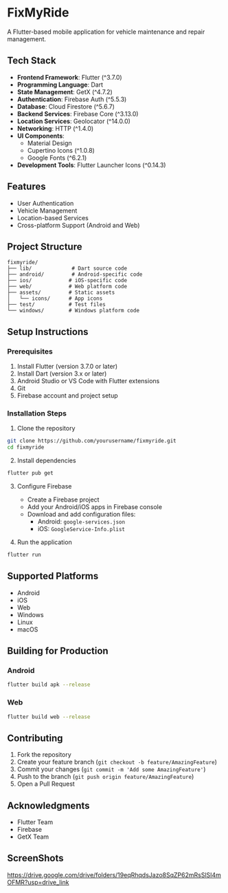 # FixMyRide

A Flutter-based mobile application for vehicle maintenance and repair management.

## Tech Stack

- **Frontend Framework**: Flutter (^3.7.0)
- **Programming Language**: Dart
- **State Management**: GetX (^4.7.2)
- **Authentication**: Firebase Auth (^5.5.3)
- **Database**: Cloud Firestore (^5.6.7)
- **Backend Services**: Firebase Core (^3.13.0)
- **Location Services**: Geolocator (^14.0.0)
- **Networking**: HTTP (^1.4.0)
- **UI Components**:
  - Material Design
  - Cupertino Icons (^1.0.8)
  - Google Fonts (^6.2.1)
- **Development Tools**: Flutter Launcher Icons (^0.14.3)

## Features

- User Authentication
- Vehicle Management
- Location-based Services
- Cross-platform Support (Android and Web)

## Project Structure

```
fixmyride/
├── lib/             # Dart source code
├── android/         # Android-specific code
├── ios/            # iOS-specific code
├── web/            # Web platform code
├── assets/         # Static assets
│   └── icons/      # App icons
├── test/           # Test files
└── windows/        # Windows platform code
```

## Setup Instructions

### Prerequisites

1. Install Flutter (version 3.7.0 or later)
2. Install Dart (version 3.x or later)
3. Android Studio or VS Code with Flutter extensions
4. Git
5. Firebase account and project setup

### Installation Steps

1. Clone the repository
```bash
git clone https://github.com/yourusername/fixmyride.git
cd fixmyride
```

2. Install dependencies
```bash
flutter pub get
```

3. Configure Firebase
   - Create a Firebase project
   - Add your Android/iOS apps in Firebase console
   - Download and add configuration files:
     - Android: `google-services.json`
     - iOS: `GoogleService-Info.plist`

4. Run the application
```bash
flutter run
```

## Supported Platforms

- Android
- iOS
- Web
- Windows
- Linux
- macOS

## Building for Production

### Android
```bash
flutter build apk --release
```

### Web
```bash
flutter build web --release
```

## Contributing

1. Fork the repository
2. Create your feature branch (`git checkout -b feature/AmazingFeature`)
3. Commit your changes (`git commit -m 'Add some AmazingFeature'`)
4. Push to the branch (`git push origin feature/AmazingFeature`)
5. Open a Pull Request


## Acknowledgments

- Flutter Team
- Firebase
- GetX Team

## ScreenShots
https://drive.google.com/drive/folders/19eqRhqdsJazo8SqZP62mRsSlSI4mOFMR?usp=drive_link 

